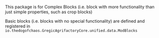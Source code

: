 This package is for Complex Blocks (i.e. block with more functionality than just simple properties, such as crop blocks)

Basic blocks (i.e. blocks with no special functionality) are defined and registered in
`io.thedogofchaos.GregicAgrifactoryCore.unified.data.ModBlocks`